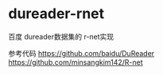 # dureader-rnet
百度  dureader数据集的 r-net实现

参考代码
https://github.com/baidu/DuReader
https://github.com/minsangkim142/R-net

